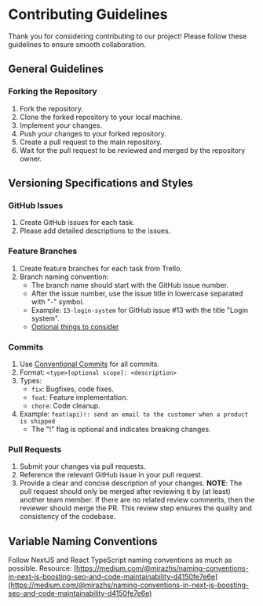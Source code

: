 # Contributing Guidelines

Thank you for considering contributing to our project! Please follow these guidelines to ensure smooth collaboration.

## General Guidelines

### Forking the Repository

1. Fork the repository.
2. Clone the forked repository to your local machine.
3. Implement your changes.
4. Push your changes to your forked repository.
5. Create a pull request to the main repository.
6. Wait for the pull request to be reviewed and merged by the repository owner.

## Versioning Specifications and Styles

### GitHub Issues

1. Create GitHub issues for each task.
2. Please add detailed descriptions to the issues.

### Feature Branches

1. Create feature branches for each task from Trello.
2. Branch naming convention:
   - The branch name should start with the GitHub issue number.
   - After the issue number, use the issue title in lowercase separated with "-" symbol.
   - Example: `13-login-system` for GitHub issue #13 with the title "Login system".
   - [Optional things to consider](https://tilburgsciencehub.com/building-blocks/collaborate-and-share-your-work/use-github/naming-git-branches/)

### Commits

1. Use [Conventional Commits](https://www.conventionalcommits.org/en/v1.0.0/) for all commits.
2. Format: `<type>[optional scope]: <description>`
3. Types:
   - `fix`: Bugfixes, code fixes.
   - `feat`: Feature implementation.
   - `chore`: Code cleanup.
4. Example: `feat(api)!: send an email to the customer when a product is shipped`
   - The "!" flag is optional and indicates breaking changes.

### Pull Requests

1. Submit your changes via pull requests.
2. Reference the relevant GitHub issue in your pull request.
3. Provide a clear and concise description of your changes.
   **NOTE**: The pull request should only be merged after reviewing it by (at least) another team member. If there are no related review comments, then the reviewer should merge the PR. This review step ensures the quality and consistency of the codebase.

## Variable Naming Conventions

Follow NextJS and React TypeScript naming conventions as much as possible. Resource: [https://medium.com/@mirazhs/naming-conventions-in-next-js-boosting-seo-and-code-maintainability-d4150fe7e6e](https://medium.com/@mirazhs/naming-conventions-in-next-js-boosting-seo-and-code-maintainability-d4150fe7e6e)

